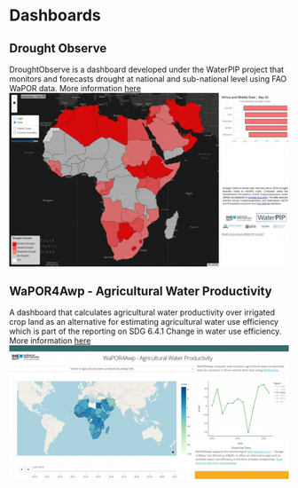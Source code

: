 # Dashboards

## Drought Observe
DroughtObserve is a dashboard developed under the WaterPIP project that monitors and forecasts drought at national and sub-national level using FAO WaPOR data. More information [here](https://wateraccounting.github.io/droughtobserve/)
![droughtobservedash](img/droughtobservedash.jpg)

## WaPOR4Awp - Agricultural Water Productivity
A dashboard that calculates agricultural water productivity over irrigated crop land as an alternative for estimating agricultural water use efficiency which is part of the reporting on SDG 6.4.1 Change in water use efficiency. More information [here](https://wapor4awp.org)
![WaPOR4Awp](img/wapor4awp.jpg)
